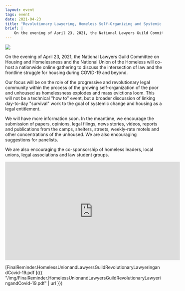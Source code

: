 ```yaml
---
layout: event
tags: event
date: 2021-04-23
title: "Revolutionary Lawyering, Homeless Self-Organizing and Systemic Change: What COVID-19 has taught us and where do we go from here?"
brief: |
    On the evening of April 23, 2021, the National Lawyers Guild Committee on Housing and Homelessness and the National Union of the Homeless will co-host a nationwide online gathering to discuss the intersection of law and the frontline struggle for housing during COVID-19 and beyond.
---
```


<img class="w3-right" src='{{ "/img/National_lawyers_guild_emblem.png" | url }}'>

On the evening of April 23, 2021, the National Lawyers Guild Committee
on Housing and Homelessness and the National Union of the Homeless
will co-host a nationwide online gathering to discuss the intersection
of law and the frontline struggle for housing during COVID-19 and
beyond.

Our focus will be on the role of the progressive and revolutionary
legal community within the process of the growing self-organization of
the poor and unhoused as homelessness explodes and mass evictions
loom. This will not be a technical "how to" event, but a broader
discussion of linking day-to-day "survival" work to the goal of
systemic change and housing as a legal entitlement.

We will have more information soon. In the meantime, we encourage the
submission of papers, opinions, legal filings, news stories, videos,
reports and publications from the camps, shelters, streets,
weekly-rate motels and other concentrations of the unhoused. We are
also encouraging suggestions for panelists.

We are also encouraging the co-sponsorship of homeless leaders, local
unions, legal associations and law student groups.

<center>
<iframe width="560" height="315" src="https://www.youtube.com/embed/bJ_9ZfvXmqs" title="YouTube video player" frameborder="0" allow="accelerometer; autoplay; clipboard-write; encrypted-media; gyroscope; picture-in-picture" allowfullscreen></iframe>
</center>

[FinalReminder.HomelessUnionandLawyersGuildRevolutionaryLawyeringandCovid-19.pdf ]({{ "/img/FinalReminder.HomelessUnionandLawyersGuildRevolutionaryLawyeringandCovid-19.pdf" | url }})
